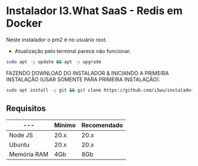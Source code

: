 # Instalador I3.What SaaS - Redis em Docker

Neste instalador o pm2 é no usuário root.

* Atualização pelo terminal parece não funcionar.

```bash
sudo apt -y update && apt -y upgrade
```

FAZENDO DOWNLOAD DO INSTALADOR & INICIANDO A PRIMEIRA INSTALAÇÃO (USAR SOMENTE PARA PRIMEIRA INSTALAÇÃO):

```bash
sudo apt install -y git && git clone https://github.com/i3wu/instalador-i3what.git instalador-i3what && sudo chmod -R 777 instalador-i3what  && cd instalador-i3what  && sudo ./install_primaria
```

## Requisitos

| --- | Mínimo | Recomendado |
| --- | --- | --- |
| Node JS | 20.x | 20.x |
| Ubuntu | 20.x | 20.x |
| Memória RAM | 4Gb | 8Gb |  
